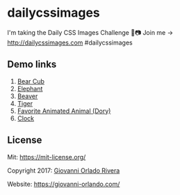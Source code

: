 # dailycssimages
I'm taking the Daily CSS Images Challenge 💈📷 Join me → http://dailycssimages.com #dailycssimages

## Demo links
1. [Bear Cub](https://giovanni-orlando.com/dailycssimages/01-bear-cub/)
2. [Elephant](https://giovanni-orlando.com/dailycssimages/02-elephant/)
3. [Beaver](https://giovanni-orlando.com/dailycssimages/03-beaver/)
4. [Tiger](https://giovanni-orlando.com/dailycssimages/04-tiger/)
5. [Favorite Animated Animal (Dory)](https://giovanni-orlando.com/dailycssimages/05-favorite-animated-animal/)
6. [Clock](https://giovanni-orlando.com/dailycssimages/06-clock/)


## License
Mit: <https://mit-license.org/>

Copyright 2017: [Giovanni Orlado Rivera](https://github.com/giovanni0918)

Website: <https://giovanni-orlando.com/>

